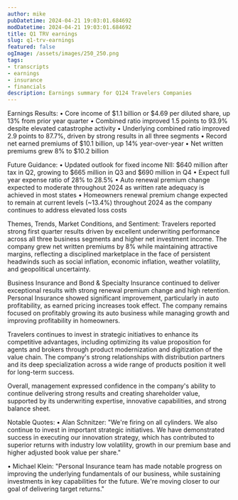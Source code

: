 ```yaml
---
author: mike
pubDatetime: 2024-04-21 19:03:01.684692
modDatetime: 2024-04-21 19:03:01.684692
title: Q1 TRV earnings
slug: q1-trv-earnings
featured: false
ogImage: /assets/images/250_250.png
tags:
- transcripts
- earnings
- insurance
- financials
description: Earnings summary for Q124 Travelers Companies
---
```

Earnings Results:
• Core income of $1.1 billion or $4.69 per diluted share, up 13% from prior year quarter
• Combined ratio improved 1.5 points to 93.9% despite elevated catastrophe activity
• Underlying combined ratio improved 2.9 points to 87.7%, driven by strong results in all three segments
• Record net earned premiums of $10.1 billion, up 14% year-over-year
• Net written premiums grew 8% to $10.2 billion

Future Guidance:
• Updated outlook for fixed income NII: $640 million after tax in Q2, growing to $665 million in Q3 and $690 million in Q4
• Expect full year expense ratio of 28% to 28.5%
• Auto renewal premium change expected to moderate throughout 2024 as written rate adequacy is achieved in most states
• Homeowners renewal premium change expected to remain at current levels (~13.4%) throughout 2024 as the company continues to address elevated loss costs

Themes, Trends, Market Conditions, and Sentiment:
Travelers reported strong first quarter results driven by excellent underwriting performance across all three business segments and higher net investment income. The company grew net written premiums by 8% while maintaining attractive margins, reflecting a disciplined marketplace in the face of persistent headwinds such as social inflation, economic inflation, weather volatility, and geopolitical uncertainty.

Business Insurance and Bond & Specialty Insurance continued to deliver exceptional results with strong renewal premium change and high retention. Personal Insurance showed significant improvement, particularly in auto profitability, as earned pricing increases took effect. The company remains focused on profitably growing its auto business while managing growth and improving profitability in homeowners.

Travelers continues to invest in strategic initiatives to enhance its competitive advantages, including optimizing its value proposition for agents and brokers through product modernization and digitization of the value chain. The company's strong relationships with distribution partners and its deep specialization across a wide range of products position it well for long-term success.

Overall, management expressed confidence in the company's ability to continue delivering strong results and creating shareholder value, supported by its underwriting expertise, innovative capabilities, and strong balance sheet.

Notable Quotes:
• Alan Schnitzer: "We're firing on all cylinders. We also continue to invest in important strategic initiatives. We have demonstrated success in executing our innovation strategy, which has contributed to superior returns with industry low volatility, growth in our premium base and higher adjusted book value per share."

• Michael Klein: "Personal Insurance team has made notable progress on improving the underlying fundamentals of our business, while sustaining investments in key capabilities for the future. We're moving closer to our goal of delivering target returns."